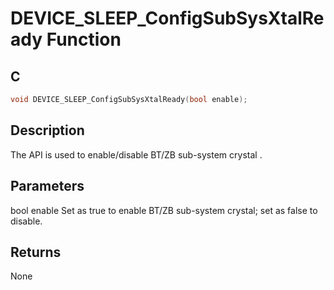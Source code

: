 # DEVICE_SLEEP_ConfigSubSysXtalReady Function

## C

```c
void DEVICE_SLEEP_ConfigSubSysXtalReady(bool enable);
```

## Description

 The API is used to enable/disable BT/ZB sub-system crystal .

## Parameters

 bool enable Set as true to enable BT/ZB sub-system crystal; set as false to disable.  

## Returns

 None 

